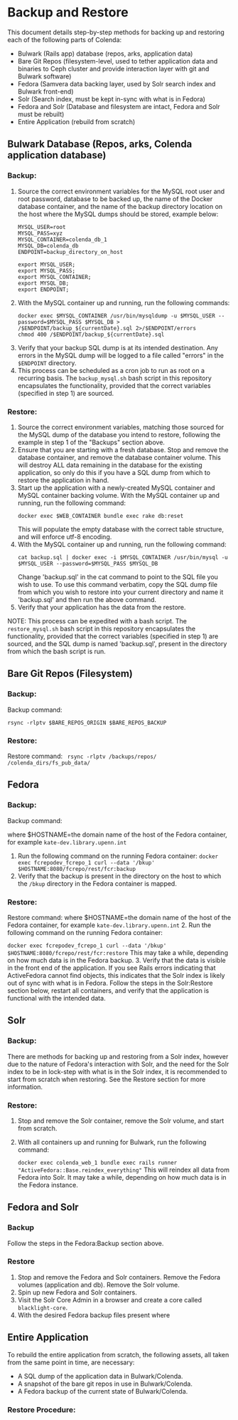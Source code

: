 # Backup and Restore
This document details step-by-step methods for backing up and restoring each of the following parts of Colenda:
* Bulwark (Rails app) database (repos, arks, application data)
* Bare Git Repos (filesystem-level, used to tether application data and binaries to Ceph cluster and provide interaction layer with git and Bulwark software)
* Fedora (Samvera data backing layer, used by Solr search index and Bulwark front-end)
* Solr (Search index, must be kept in-sync with what is in Fedora)
* Fedora and Solr (Database and filesystem are intact, Fedora and Solr must be rebuilt)
* Entire Application (rebuild from scratch)
## Bulwark Database (Repos, arks, Colenda application database)

### Backup:
1. Source the correct environment variables for the MySQL root user and root password, database to be backed up, the name of the Docker database container, and the name of the backup directory location on the host where the MySQL dumps should be stored, example below:
   ```
   MYSQL_USER=root
   MYSQL_PASS=xyz
   MYSQL_CONTAINER=colenda_db_1
   MYSQL_DB=colenda_db
   ENDPOINT=backup_directory_on_host
     
   export MYSQL_USER;
   export MYSQL_PASS;
   export MYSQL_CONTAINER;
   export MYSQL_DB;
   export ENDPOINT;
   ```
2. With the MySQL container up and running, run the following commands:
   ```
   docker exec $MYSQL_CONTAINER /usr/bin/mysqldump -u $MYSQL_USER --password=$MYSQL_PASS $MYSQL_DB > /$ENDPOINT/backup_${currentDate}.sql 2>/$ENDPOINT/errors
   chmod 400 /$ENDPOINT/backup_${currentDate}.sql
   ```
3. Verify that your backup SQL dump is at its intended destination.  Any errors in the MySQL dump will be logged to a file called "errors" in the ```$ENDPOINT``` directory.  
4. This process can be scheduled as a cron job to run as root on a recurring basis.  The ```backup_mysql.sh``` bash script in this repository encapsulates the functionality, provided that the correct variables (specified in step 1) are sourced.  
### Restore:

1. Source the correct environment variables, matching those sourced for the MySQL dump of the database you intend to restore, following the example in step 1 of the "Backups" section above.
2. Ensure that you are starting with a fresh database.  Stop and remove the database container, and remove the database container volume.  This will destroy ALL data remaining in the database for the existing application, so only do this if you have a SQL dump from which to restore the application in hand.
3. Start up the application with a newly-created MySQL container and MySQL container backing volume.  With the MySQL container up and running, run the following command:
   ```
   docker exec $WEB_CONTAINER bundle exec rake db:reset
   ```
   This will populate the empty database with the correct table structure, and will enforce utf-8 encoding.
4. With the MySQL container up and running, run the following command:
   ```
   cat backup.sql | docker exec -i $MYSQL_CONTAINER /usr/bin/mysql -u $MYSQL_USER --password=$MYSQL_PASS $MYSQL_DB
   ```
   Change 'backup.sql' in the cat command to point to the SQL file you wish to use. 
   To use this command verbatim, copy the SQL dump file from which you wish to restore into your current directory and name it 'backup.sql' and then run the above command.
5. Verify that your application has the data from the restore.

NOTE: This process can be expedited with a bash script.  The ```restore_mysql.sh``` bash script in this repository encapsulates the functionality, provided that the correct variables (specified in step 1) are sourced, and the SQL dump is named 'backup.sql', present in the directory from which the bash script is run.  

## Bare Git Repos (Filesystem)

### Backup:
Backup command:

```rsync -rlptv $BARE_REPOS_ORIGIN $BARE_REPOS_BACKUP```

### Restore: 
Restore command:
``` rsync -rlptv /backups/repos/ /colenda_dirs/fs_pub_data/```

## Fedora

### Backup:
Backup command:

where $HOSTNAME=the domain name of the host of the Fedora container, for example ```kate-dev.library.upenn.int```
1. Run the following command on the running Fedora container:
   ```docker exec fcrepodev_fcrepo_1 curl --data '/bkup' $HOSTNAME:8080/fcrepo/rest/fcr:backup```
2. Verify that the backup is present in the directory on the host to which the ```/bkup``` directory in the Fedora container is mapped.

### Restore:
Restore command:
where $HOSTNAME=the domain name of the host of the Fedora container, for example ```kate-dev.library.upenn.int```
2. Run the following command on the running Fedora container:
   
   ```docker exec fcrepodev_fcrepo_1 curl --data '/bkup' $HOSTNAME:8080/fcrepo/rest/fcr:restore``` 
   This may take a while, depending on how much data is in the Fedora backup.
3. Verify that the data is visible in the front end of the application.  If you see Rails errors indicating that ActiveFedora cannot find objects, this indicates that the Solr index is likely out of sync with what is in Fedora.  Follow the steps in the Solr:Restore section below, restart all containers, and verify that the application is functional with the intended data.

## Solr

### Backup:

There are methods for backing up and restoring from a Solr index, however due to the nature of Fedora's interaction with Solr, and the need for the Solr index to be in lock-step with what is in the Solr index, it is recommended to start from scratch when restoring.  See the Restore section for more information.

### Restore:

1. Stop and remove the Solr container, remove the Solr volume, and start from scratch.
2. With all containers up and running for Bulwark, run the following command:
  
   ```docker exec colenda_web_1 bundle exec rails runner "ActiveFedora::Base.reindex_everything"```
   This will reindex all data from Fedora into Solr.  It may take a while, depending on how much data is in the Fedora instance.

## Fedora and Solr

### Backup

Follow the steps in the Fedora:Backup section above.

### Restore

1. Stop and remove the Fedora and Solr containers.  Remove the Fedora volumes (application and db).  Remove the Solr volume.
2. Spin up new Fedora and Solr containers. 
3. Visit the Solr Core Admin in a browser and create a core called ```blacklight-core```.
4. With the desired Fedora backup files present where

## Entire Application

To rebuild the entire application from scratch, the following assets, all taken from the same point in time, are necessary:
* A SQL dump of the application data in Bulwark/Colenda.
* A snapshot of the bare git repos in use in Bulwark/Colenda.
* A Fedora backup of the current state of Bulwark/Colenda.

### Restore Procedure:
 